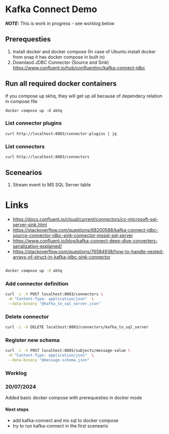 # Kafka Connect Demo

**_NOTE:_** This is work in progress - see worklog below

## Prerequesties

1) Install docker and docker compose
(In case of Ubuntu install docker from snap it has docker compose in built in)
2) Downlaod JDBC Connector (Source and Sink) https://www.confluent.io/hub/confluentinc/kafka-connect-jdbc

## Run all required docker containers

If you compose up skhq, they will get up all because of dependecy relation in compose file
```
docker compose up -d akhq
```

### List connector plugins

```
curl http://localhost:8083/connector-plugins | jq
```


### List connectors 

```
curl http://localhost:8083/connectors
```


## Scenearios
1.  Stream event to MS SQL Server table


# Links

- https://docs.confluent.io/cloud/current/connectors/cc-microsoft-sql-server-sink.html
- https://stackoverflow.com/questions/68200588/kafka-connect-jdbc-source-connector-jdbc-sink-connector-mssql-sql-server
- https://www.confluent.io/blog/kafka-connect-deep-dive-converters-serialization-explained/
- https://stackoverflow.com/questions/76584938/how-to-handle-nested-arrays-of-struct-in-kafka-jdbc-sink-connector

```bash

docker compose up -d akhq
```

### Add connector definition

```bash
curl -i -X POST localhost:8083/connectors \
 -H "Content-Type: application/json"  \
 --data-binary "@kafka_to_sql_server.json"
```
### Delete connector
```bash 
curl -i -X DELETE localhost:8083/connectors/kafka_to_sql_server
```

### Register new schema
```bash
curl -i -X POST localhost:8085/subjects/message-value \
 -H "Content-Type: application/json"  \
 --data-binary "@message-schema.json"
```

### Worklog

### 20/07/2024 
Added basic docker compose with prerequesties in docker mode

#### Next steps
- add kafka-connect and ms sql to docker compose
- try to run kafka-connect in the first sceneario


